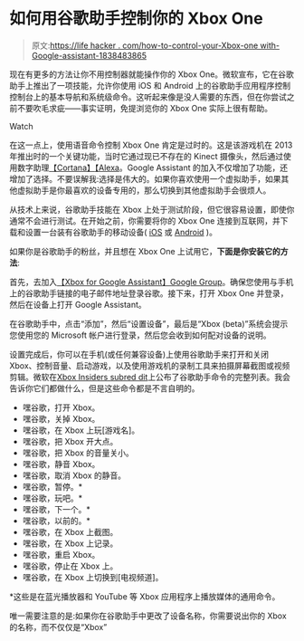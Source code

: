 # 如何用谷歌助手控制你的 Xbox One

> 原文:[https://life hacker . com/how-to-control-your-Xbox-one with-Google-assistant-1838483865](https://lifehacker.com/how-to-control-your-xbox-one-with-google-assistant-1838483865)

现在有更多的方法让你不用控制器就能操作你的 Xbox One。微软宣布，它在谷歌助手上推出了一项技能，允许你使用 iOS 和 Android 上的谷歌助手应用程序控制控制台上的基本导航和系统级命令。这听起来像是没人需要的东西，但在你尝试之前不要吹毛求疵——事实证明，免提浏览你的 Xbox One 实际上很有帮助。

Watch

在这一点上，使用语音命令控制 Xbox One 肯定是过时的。这是该游戏机在 2013 年推出时的一个关键功能，当时它通过现已不存在的 Kinect 摄像头，然后通过使用数字助理[【Cortana】](https://support.xbox.com/en-US/xbox-one/voice-and-digital-assistants/set-up-cortana-as-a-digital-assistant-for-xbox-one)[【Alexa](https://support.xbox.com/en-US/xbox-one/voice-and-digital-assistants/set-up-alexa-as-digital-assistant-xbox-one)。Google Assistant 的加入不仅增加了功能，还增加了选择。不要误解我:选择是伟大的。如果你喜欢使用一个虚拟助手，如果其他虚拟助手是你最喜欢的设备专用的，那么切换到其他虚拟助手会很烦人。

从技术上来说，谷歌助手技能在 Xbox 上处于测试阶段，但它很容易设置，即使你通常不会进行测试。在开始之前，你需要将你的 Xbox One 连接到互联网，并下载和设置一台装有谷歌助手的移动设备( [iOS](https://apps.apple.com/us/app/google-assistant/id1220976145) 或 [Android](https://play.google.com/store/apps/details?id=com.google.android.apps.googleassistant&hl=en_US) )。

如果你是谷歌助手的粉丝，并且想在 Xbox One 上试用它，**下面是你安装它的方法**:

首先，去加入[【Xbox for Google Assistant】Google Group](https://groups.google.com/forum/#!forum/xbox-action-beta)。确保您使用与手机上的谷歌助手链接的电子邮件地址登录谷歌。接下来，打开 Xbox One 并登录，然后在设备上打开 Google Assistant。

在谷歌助手中，点击“添加”，然后“设置设备”，最后是“Xbox (beta)”系统会提示您使用您的 Microsoft 帐户进行登录，然后您会收到如何配对设备的说明。

设置完成后，你可以在手机(或任何兼容设备)上使用谷歌助手来打开和关闭 Xbox、控制音量、启动游戏，以及使用游戏机的录制工具来拍摄屏幕截图或视频剪辑。微软在[Xbox Insiders subred dit](https://www.reddit.com/r/xboxinsiders/comments/d9jcjf/get_started_with_xbox_for_google_assistant/)上公布了谷歌助手命令的完整列表。我会告诉你它们都做什么，但是这些命令都是不言自明的。

*   嘿谷歌，打开 Xbox。
*   嘿谷歌，关掉 Xbox。
*   嘿谷歌，在 Xbox 上玩[游戏名]。
*   嘿谷歌，把 Xbox 开大点。
*   嘿谷歌，把 Xbox 的音量关小。
*   嘿谷歌，静音 Xbox。
*   嘿谷歌，取消 Xbox 的静音。
*   嘿谷歌，暂停。*
*   嘿谷歌，玩吧。*
*   嘿谷歌，下一个。*
*   嘿谷歌，以前的。*
*   嘿谷歌，在 Xbox 上截图。
*   嘿谷歌，在 Xbox 上记录。
*   嘿谷歌，重启 Xbox。
*   嘿谷歌，停止在 Xbox 上。
*   嘿谷歌，在 Xbox 上切换到[电视频道]。

*这些是在蓝光播放器和 YouTube 等 Xbox 应用程序上播放媒体的通用命令。

唯一需要注意的是:如果你在谷歌助手中更改了设备名称，你需要说出你的 Xbox 的名称，而不仅仅是“Xbox”